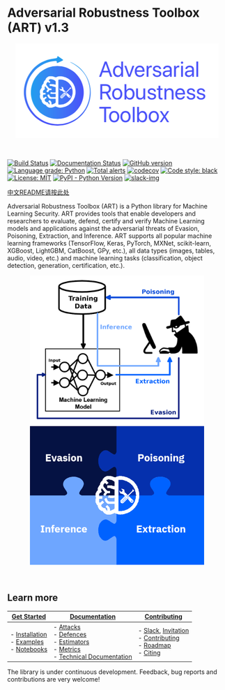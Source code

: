 # Adversarial Robustness Toolbox (ART) v1.3
<p align="center">
  <img src="docs/images/art_lfai.png?raw=true" width="467" title="ART logo">
</p>
<br />

[![Build Status](https://travis-ci.org/IBM/adversarial-robustness-toolbox.svg?branch=master)](https://travis-ci.org/IBM/adversarial-robustness-toolbox)
[![Documentation Status](https://readthedocs.org/projects/adversarial-robustness-toolbox/badge/?version=latest)](http://adversarial-robustness-toolbox.readthedocs.io/en/latest/?badge=latest)
[![GitHub version](https://badge.fury.io/gh/IBM%2Fadversarial-robustness-toolbox.svg)](https://badge.fury.io/gh/IBM%2Fadversarial-robustness-toolbox)
[![Language grade: Python](https://img.shields.io/lgtm/grade/python/g/IBM/adversarial-robustness-toolbox.svg?logo=lgtm&logoWidth=18)](https://lgtm.com/projects/g/IBM/adversarial-robustness-toolbox/context:python)
[![Total alerts](https://img.shields.io/lgtm/alerts/g/IBM/adversarial-robustness-toolbox.svg?logo=lgtm&logoWidth=18)](https://lgtm.com/projects/g/IBM/adversarial-robustness-toolbox/alerts/)
[![codecov](https://codecov.io/gh/IBM/adversarial-robustness-toolbox/branch/master/graph/badge.svg)](https://codecov.io/gh/IBM/adversarial-robustness-toolbox)
[![Code style: black](https://img.shields.io/badge/code%20style-black-000000.svg)](https://github.com/psf/black)
[![License: MIT](https://img.shields.io/badge/License-MIT-yellow.svg)](https://opensource.org/licenses/MIT)
[![PyPI - Python Version](https://img.shields.io/pypi/pyversions/adversarial-robustness-toolbox)](https://pypi.org/project/adversarial-robustness-toolbox/)
[![slack-img](https://img.shields.io/badge/chat-on%20slack-yellow.svg)](https://ibm-art.slack.com/)

[中文README请按此处](README-cn.md)

Adversarial Robustness Toolbox (ART) is a Python library for Machine Learning Security. ART provides tools that enable
developers and researchers to evaluate, defend, certify and verify Machine Learning models and applications against the
adversarial threats of Evasion, Poisoning, Extraction, and Inference. ART supports all popular machine learning frameworks
(TensorFlow, Keras, PyTorch, MXNet, scikit-learn, XGBoost, LightGBM, CatBoost, GPy, etc.), all data types
(images, tables, audio, video, etc.) and machine learning tasks (classification, object detection, generation,
certification, etc.).

<p align="center">
  <img src="docs/images/adversarial_threats_attacker.png?raw=true" width="400" title="ART logo">
  <img src="docs/images/adversarial_threats_art.png?raw=true" width="400" title="ART logo">
</p>
<br />

## Learn more

| **[Get Started][get-started]**     | **[Documentation][documentation]**     | **[Contributing][contributing]**           |
|-------------------------------------|-------------------------------|-----------------------------------|
| - [Installation][installation]<br>- [Examples](examples/README.md)<br>- [Notebooks](notebooks/README.md) | - [Attacks][attacks]<br>- [Defences][defences]<br>- [Estimators][estimators]<br>- [Metrics][metrics]<br>- [Technical Documentation](https://adversarial-robustness-toolbox.readthedocs.io) | - [Slack](https://ibm-art.slack.com), [Invitation](https://join.slack.com/t/ibm-art/shared_invite/enQtMzkyOTkyODE4NzM4LTA4NGQ1OTMxMzFmY2Q1MzE1NWI2MmEzN2FjNGNjOGVlODVkZDE0MjA1NTA4OGVkMjVkNmQ4MTY1NmMyOGM5YTg)<br>- [Contributing](CONTRIBUTING.md)<br>- [Roadmap][roadmap]<br>- [Citing][citing] |

[get-started]: https://github.com/IBM/adversarial-robustness-toolbox/wiki/Get-Started
[attacks]: https://github.com/IBM/adversarial-robustness-toolbox/wiki/ART-Attacks
[defences]: https://github.com/IBM/adversarial-robustness-toolbox/wiki/ART-Defences
[estimators]: https://github.com/IBM/adversarial-robustness-toolbox/wiki/ART-Estimators
[metrics]: https://github.com/IBM/adversarial-robustness-toolbox/wiki/ART-Metrics
[contributing]: https://github.com/IBM/adversarial-robustness-toolbox/wiki/Contributing
[documentation]: https://github.com/IBM/adversarial-robustness-toolbox/wiki/Documentation
[installation]: https://github.com/IBM/adversarial-robustness-toolbox/wiki/Get-Started#setup
[roadmap]: https://github.com/IBM/adversarial-robustness-toolbox/wiki/Roadmap
[citing]: https://github.com/IBM/adversarial-robustness-toolbox/wiki/Contributing#citing-art

The library is under continuous development. Feedback, bug reports and contributions are very welcome!
